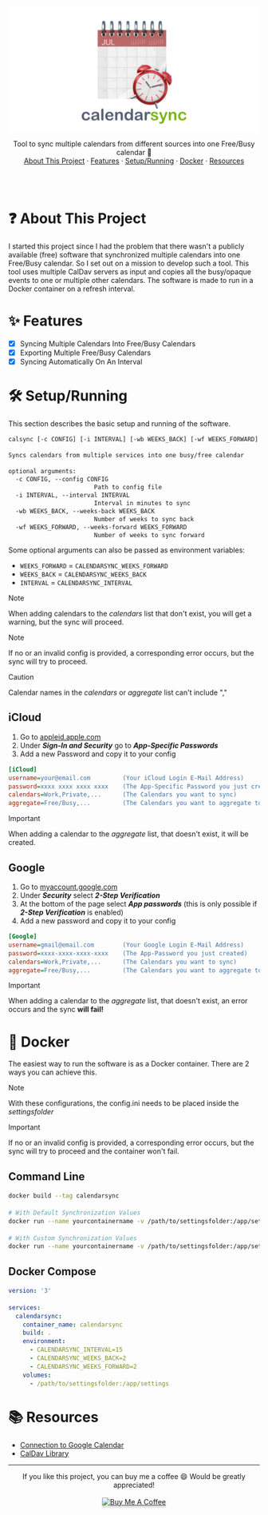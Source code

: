 <div align="center">
	<img src="./meta/banner.png" align="center"/>
	<p align="center">
    	Tool to sync multiple calendars from different sources into one Free/Busy calendar 📆
		<br/>
		<a href="#question-about-this-project">About This Project</a>
		·
		<a href="#sparkles-features">Features</a>
		·
		<a href="#hammer_and_wrench-setuprunning">Setup/Running</a>
		·
		<a href="#whale-docker">Docker</a>
		·
		<a href="#books-resources">Resources</a>
  	</p>
	<br/>
</div>
<br/>

# :question: About This Project
I started this project since I had the problem that there wasn't a publicly available (free) software that synchronized multiple calendars into one Free/Busy calendar. So I set out on a mission to develop such a tool. This tool uses multiple CalDav servers as input and copies all the busy/opaque events to one or multiple other calendars. The software is made to run in a Docker container on a refresh interval.

# :sparkles: Features
- [X] Syncing Multiple Calendars Into Free/Busy Calendars
- [X] Exporting Multiple Free/Busy Calendars
- [X] Syncing Automatically On An Interval

# :hammer_and_wrench: Setup/Running
This section describes the basic setup and running of the software.

```
calsync [-c CONFIG] [-i INTERVAL] [-wb WEEKS_BACK] [-wf WEEKS_FORWARD]

Syncs calendars from multiple services into one busy/free calendar

optional arguments:
  -c CONFIG, --config CONFIG
                        Path to config file
  -i INTERVAL, --interval INTERVAL
                        Interval in minutes to sync
  -wb WEEKS_BACK, --weeks-back WEEKS_BACK
                        Number of weeks to sync back
  -wf WEEKS_FORWARD, --weeks-forward WEEKS_FORWARD
                        Number of weeks to sync forward
```
Some optional arguments can also be passed as environment variables:
- `WEEKS_FORWARD`	= `CALENDARSYNC_WEEKS_FORWARD`
- `WEEKS_BACK`		= `CALENDARSYNC_WEEKS_BACK`
- `INTERVAL`		= `CALENDARSYNC_INTERVAL`

> [!NOTE]
> When adding calendars to the *calendars* list that don't exist, you will get a warning, but the sync will proceed.

> [!NOTE]
> If no or an invalid config is provided, a corresponding error occurs, but the sync will try to proceed.

> [!CAUTION]
> Calendar names in the *calendars* or *aggregate* list can't include ","

## iCloud
1. Go to [appleid.apple.com](https://appleid.apple.com/account/home)
2. Under ***Sign-In and Security*** go to ***App-Specific Passwords***
3. Add a new Password and copy it to your config

```ini
[iCloud]
username=your@email.com         (Your iCloud Login E-Mail Address)
password=xxxx xxxx xxxx xxxx    (The App-Specific Password you just created)
calendars=Work,Private,...      (The Calendars you want to sync)
aggregate=Free/Busy,...         (The Calendars you want to aggregate to)
```
> [!IMPORTANT]
> When adding a calendar to the *aggregate* list, that doesn't exist, it will be created.

## Google
1. Go to [myaccount.google.com](https://myaccount.google.com)
2. Under ***Security*** select ***2-Step Verification***
3. At the bottom of the page select ***App passwords*** (this is only possible if ***2-Step Verification*** is enabled)
4. Add a new password and copy it to your config

```ini
[Google]
username=gmail@email.com        (Your Google Login E-Mail Address)
password=xxxx-xxxx-xxxx-xxxx    (The App-Password you just created)
calendars=Work,Private,...      (The Calendars you want to sync)
aggregate=Free/Busy,...         (The Calendars you want to aggregate to)
```
> [!IMPORTANT]
> When adding a calendar to the *aggregate* list, that doesn't exist, an error occurs and the sync **will fail!**

# :whale: Docker
The easiest way to run the software is as a Docker container. There are 2 ways you can achieve this.

> [!NOTE]
> With these configurations, the config.ini needs to be placed inside the *settingsfolder*

> [!IMPORTANT]
> If no or an invalid config is provided, a corresponding error occurs, but the sync will try to proceed and the container won't fail.

## Command Line
```sh
docker build --tag calendarsync

# With Default Synchronization Values
docker run --name yourcontainername -v /path/to/settingsfolder:/app/settings calendarsync

# With Custom Synchronization Values
docker run --name yourcontainername -v /path/to/settingsfolder:/app/settings -e CALENDARSYNC_WEEKS_FORWARD=2 -e CALENDARSYNC_WEEKS_BACK=2 -e CALENDARSYNC_INTERVAL=15 calendarsync
```

## Docker Compose
```yml
version: '3'

services:
  calendarsync:
    container_name: calendarsync
    build: .
    environment:
      - CALENDARSYNC_INTERVAL=15
      - CALENDARSYNC_WEEKS_BACK=2
      - CALENDARSYNC_WEEKS_FORWARD=2
    volumes:
      - /path/to/settingsfolder:/app/settings
```

# :books: Resources
- [Connection to Google Calendar](https://blog.lasall.dev/post/tell-me-why-google-and-caldav)
- [CalDav Library](https://github.com/python-caldav/caldav/tree/master)

---
<div>
	<div align="center">
		If you like this project, you can buy me a coffee 😄 Would be greatly appreciated!
	</div>
	<br/>
	<div align="center">
		<a href="https://www.buymeacoffee.com/pauldev" target="_blank"><img src="https://www.buymeacoffee.com/assets/img/custom_images/orange_img.png" alt="Buy Me A Coffee" style="height: 41px !important;width: 174px !important;box-shadow: 0px 3px 2px 0px rgba(190, 190, 190, 0.5) !important;-webkit-box-shadow: 0px 3px 2px 0px rgba(190, 190, 190, 0.5) !important;"/>
	</div>
</div>

